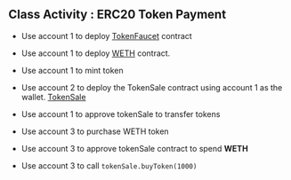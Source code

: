 ## Class Activity : ERC20 Token Payment
* Use account 1 to deploy <a target="_blank" href="https://github.com/GeorgeBrownCollege-Toronto/Smart-Contract-Essentials/blob/master/notes/tokens/ERC20/demo/ERC20Demo.sol">TokenFaucet</a> contract

* Use account 1 to deploy <a target="_blank" href="https://github.com/GeorgeBrownCollege-Toronto/Smart-Contract-Essentials/blob/master/notes/tokens/ERC20/demo/WETH.sol">WETH</a> contract.
* Use account 1 to mint token</li>
* Use account 2 to deploy the TokenSale contract using account 1 as the wallet. <a target="_blank" href="https://github.com/GeorgeBrownCollege-Toronto/Smart-Contract-Essentials/blob/master/notes/tokens/ERC20/demo/ERC20Demo.sol">TokenSale</a>
* Use account 1 to approve tokenSale to transfer tokens
* Use account 3 to purchase WETH token
* Use account 3 to approve tokenSale contract to spend <b>WETH</b>
* Use account 3 to call `tokenSale.buyToken(1000)`